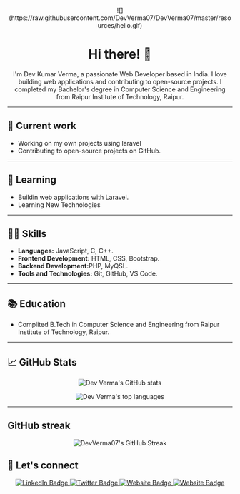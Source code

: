<p align="center">
  ![](https://raw.githubusercontent.com/DevVerma07/DevVerma07/master/resources/hello.gif)
<!-- 
<p align="center"> 
  Visitor count<br>
  <img src="https://profile-counter.glitch.me/DevVerma07/count.svg" />
</p> -->
</p>

<h1 align="center">Hi there! 👋</h1>

<p align="center">
  I'm Dev Kumar Verma, a passionate Web Developer based in India. I love building web applications and contributing to open-source projects. I completed my Bachelor's degree in Computer Science and Engineering from Raipur Institute of Technology, Raipur.
</p>

<hr>

<h2>🔭 Current work</h2>

<ul>
  <li>Working on my own projects using laravel</li>
  <li>Contributing to open-source projects on GitHub.</li>
</ul>

<hr>

<h2>🌱 Learning</h2>

<ul>
  <li>Buildin web applications with Laravel.</li>
  <li>Learning New Technologies</li>
</ul>

<hr>

<h2>👨‍💻 Skills</h2>

<ul>
  <li><b>Languages:</b> JavaScript, C, C++.</li>
  <li><b>Frontend Development:</b> HTML, CSS, Bootstrap.</li>
  <li><b>Backend Development:</b>PHP, MyQSL.</li>
  <li><b>Tools and Technologies:</b> Git, GitHub, VS Code.</li>
</ul>

<hr>

<h2>📚 Education</h2>

<ul>
  <li>Complited B.Tech in Computer Science and Engineering from Raipur Institute of Technology, Raipur.</li>
</ul>

<hr>

<h2>📈 GitHub Stats</h2>

<p align="center">
  <img src="https://github-readme-stats.vercel.app/api?username=DevVerma07&show_icons=true&theme=algolia" alt="Dev Verma's GitHub stats" />
</p>

<p align="center">
  <img src="https://github-readme-stats.vercel.app/api/top-langs/?username=DevVerma07&layout=compact&theme=algolia" alt="Dev Verma's top languages" />
</p>

<hr>

## GitHub streak

<p align="center">
  <img src="https://github-readme-streak-stats.herokuapp.com/?user=DevVerma07&layout=compact&theme=algolia" alt="DevVerma07's GitHub Streak" />
</p>


<h2>🤝 Let's connect</h2>

<p align="center">
    <a href="https://www.linkedin.com/in/dev-kumar-verma/" target="_blank">
        <img src="https://img.shields.io/badge/-LinkedIn-blue?style=flat-square&logo=Linkedin&logoColor=white" alt="LinkedIn Badge">
    </a>
    <a href="https://twitter.com/Dev_verma_01" target="_blank">
        <img src="https://img.shields.io/badge/-Twitter-1ca0f1?style=flat-square&logo=twitter&logoColor=white" alt="Twitter Badge">
    </a>
     <a href="https://gitlab.com/DevVerma07" target="_blank">
    <img src="https://img.shields.io/badge/-Gitlab-black?style=flat-square&logo=gitlab&logoColor=" alt="Website Badge">
    </a>
  <a href="https://www.instagram.com/dev_verma_.01/" target="_blank">
    <img src="https://img.shields.io/badge/Instagram-%23833ab4?style=flat-square&logo=instagram&logoColor=white" alt="Website Badge">
    </a>
  
</p>


